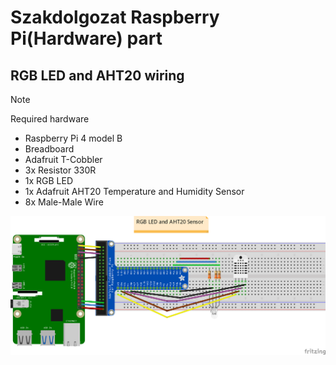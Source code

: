 # Szakdolgozat Raspberry Pi(Hardware) part

<!-- ## Getting Started -->
<!--  -->
<!-- ```shell -->
<!-- git clone https://github.com/Sciencewolf/szakdolgozat-raspberry-pi.git -->
<!-- ``` -->
<!--  -->
<!-- ```shell -->
<!-- cd szakdolgozat-raspberry-pi -->
<!-- docker build -t webapp . -->
<!-- ``` -->
<!--  -->
<!-- - Wait to install all dependencies -->
<!--  -->
<!-- ```shell -->
<!-- docker run -it -p 8080:8080 webapp -->
<!-- ``` -->
<!--  -->
<!-- * Visit ```http://<raspberry_pi_ip_address>:8080/``` -->

## RGB LED and AHT20 wiring

> [!NOTE]
> Required hardware

- Raspberry Pi 4 model B
- Breadboard
- Adafruit T-Cobbler
- 3x Resistor 330R
- 1x RGB LED 
- 1x Adafruit AHT20 Temperature and Humidity Sensor
- 8x Male-Male Wire

<img src="sketches/rgb-led-aht20-temp-hum-sensor-wiring_image.png" alt="wiring" />
